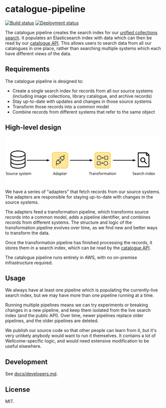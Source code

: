 # catalogue-pipeline

[![Build status](https://badge.buildkite.com/0ca819db1215b66ecb17019d8ee5331d8e537094d051141219.svg?branch=main)](https://buildkite.com/wellcomecollection/catalogue-pipeline) [![Deployment status](https://img.shields.io/buildkite/120d56989228052f1539823186545fd7e1665aaa2cb98d0c91/main.svg?label=deployment)](https://buildkite.com/wellcomecollection/catalogue-pipeline-deploy-prod)

The catalogue pipeline creates the search index for our [unified collections search][search].
It populates an Elasticsearch index with data which can then be read by our [catalogue API][api].
This allows users to search data from all our catalogues in one place, rather than searching multiple systems which each have different views of the data.

[search]: https://wellcomecollection.org/works
[api]: https://github.com/wellcomecollection/catalogue-api



## Requirements

The catalogue pipeline is designed to:

*   Create a single search index for records from all our source systems (including image collections, library catalogue, and archive records)
*   Stay up-to-date with updates and changes in those source systems
*   Transform those records into a common model
*   Combine records from different systems that refer to the same object



## High-level design

<img src="docs/images/high_level_design.svg">

We have a series of "adapters" that fetch records from our source systems.
The adapters are responsible for staying up-to-date with changes in the source systems.

The adapters feed a transformation pipeline, which transforms source records into a common model, adds a pipeline identifier, and combines records from different systems.
The structure and logic of the transformation pipeline evolves over time, as we find new and better ways to transform the data.

Once the transformation pipeline has finished processing the records, it stores them in a search index, which can be read by the [catalogue API][api].

The catalogue pipeline runs entirely in AWS, with no on-premise infrastructure required.



## Usage

We always have at least one pipeline which is populating the currently-live search index, but we may have more than one pipeline running at a time.

Running multiple pipelines means we can try experiments or breaking changes in a new pipeline, and keep them isolated from the live search index (and the public API).
Over time, newer pipelines replace older pipelines, and the older pipelines are deleted.

We publish our source code so that other people can learn from it, but it's very unlikely anybody would want to run it themselves.
It contains a lot of Wellcome-specific logic, and would need extensive modification to be useful elsewhere.



## Development

See [docs/developers.md](docs/developers.md).



## License

MIT.
